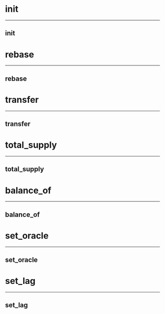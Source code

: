 
<h1 class="contract"> init </h1>

---
init
---


<h1 class="contract"> rebase </h1>

---
rebase
---

<h1 class="contract"> transfer </h1>

---
transfer
---

<h1 class="contract"> total_supply </h1>

---
total_supply
---

<h1 class="contract"> balance_of </h1>

---
balance_of
---

<h1 class="contract"> set_oracle </h1>

---
set_oracle
---

<h1 class="contract"> set_lag </h1>

---
set_lag
---
